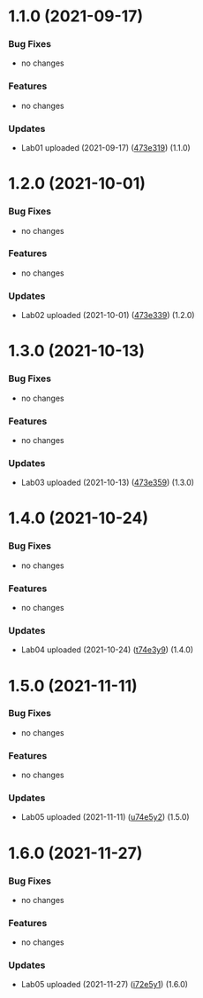 # 1.1.0 (2021-09-17)

### Bug Fixes

* no changes

### Features

* no changes

### Updates

* Lab01 uploaded (2021-09-17) ([473e319](https://github.com/imzorin-rudn/InformacionnayaBezopasnostZorin/tree/main/Lab01)) (1.1.0)

# 1.2.0 (2021-10-01)

### Bug Fixes

* no changes

### Features

* no changes

### Updates

* Lab02 uploaded (2021-10-01) ([473e339](https://github.com/imzorin-rudn/InformacionnayaBezopasnostZorin/tree/main/Lab02)) (1.2.0)

# 1.3.0 (2021-10-13)

### Bug Fixes

* no changes

### Features

* no changes

### Updates

* Lab03 uploaded (2021-10-13) ([473e359](https://github.com/imzorin-rudn/InformacionnayaBezopasnostZorin/tree/main/Lab03)) (1.3.0)

# 1.4.0 (2021-10-24)


### Bug Fixes

* no changes

### Features

* no changes

### Updates

* Lab04 uploaded (2021-10-24) ([t74e3y9](https://github.com/imzorin-rudn/InformacionnayaBezopasnostZorin/tree/main/Lab04)) (1.4.0)

# 1.5.0 (2021-11-11)


### Bug Fixes

* no changes

### Features

* no changes

### Updates

* Lab05 uploaded (2021-11-11) ([u74e5y2](https://github.com/imzorin-rudn/InformacionnayaBezopasnostZorin/tree/main/Lab05)) (1.5.0)

# 1.6.0 (2021-11-27)


### Bug Fixes

* no changes

### Features

* no changes

### Updates

* Lab05 uploaded (2021-11-27) ([i72e5y1](https://github.com/imzorin-rudn/InformacionnayaBezopasnostZorin/tree/main/Lab06)) (1.6.0)
